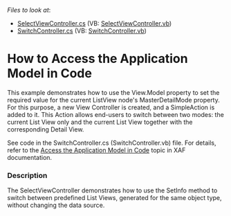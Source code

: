 <!-- default file list -->
*Files to look at*:

* [SelectViewController.cs](./CS/HowToAccessApplicationModelInCode.Module.Win/SelectViewController.cs) (VB: [SelectViewController.vb](./VB/HowToAccessApplicationModelInCode.Module.Win/SelectViewController.vb))
* [SwitchController.cs](./CS/HowToAccessApplicationModelInCode.Module.Win/SwitchController.cs) (VB: [SwitchController.vb](./VB/HowToAccessApplicationModelInCode.Module.Win/SwitchController.vb))
<!-- default file list end -->
# How to Access the Application Model in Code


<p>This example demonstrates how to use the View.Model property to set the required value for the current ListView node's MasterDetailMode property. For this purpose, a new View Controller is created, and a SimpleAction is added to it. This Action allows end-users to switch between two modes: the current List View only and the current List View together with the corresponding Detail View.</p>
<p>See code in the SwitchController.cs (SwitchController.vb) file. For details, refer to the <a href="http://documentation.devexpress.com/#Xaf/CustomDocument2810">Access the Application Model in Code</a> topic in XAF documentation.</p>


<h3>Description</h3>

<p>The SelectViewController demonstrates how to use the SetInfo method to switch between predefined List Views, generated for the same object type, without changing the data source.</p>

<br/>


